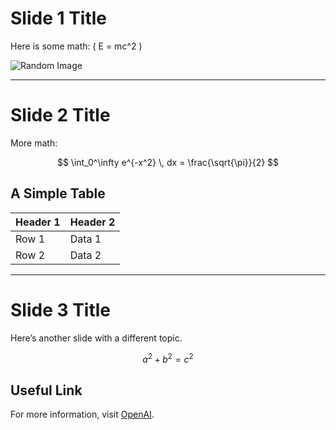# Slide 1 Title

Here is some math: \( E = mc^2 \)

![Random Image](https://images.unsplash.com/photo-1727412800268-309a3c7343d7?q=80&w=2670&auto=format&fit=crop&ixlib=rb-4.0.3&ixid=M3wxMjA3fDB8MHxwaG90by1wYWdlfHx8fGVufDB8fHx8fA%3D%3D)

---

# Slide 2 Title

More math:

$$ 
\int_0^\infty e^{-x^2} \, dx = \frac{\sqrt{\pi}}{2} 
$$

## A Simple Table

| Header 1 | Header 2 |
|----------|----------|
| Row 1    | Data 1   |
| Row 2    | Data 2   |

---

# Slide 3 Title

Here’s another slide with a different topic.

$$
a^2 + b^2 = c^2
$$

## Useful Link

For more information, visit [OpenAI](https://www.openai.com).

